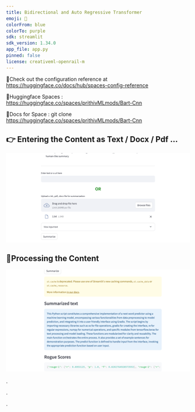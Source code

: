 ```yaml
---
title: Bidirectional and Auto Regressive Transformer
emoji: 🦀
colorFrom: blue
colorTo: purple
sdk: streamlit
sdk_version: 1.34.0
app_file: app.py
pinned: false
license: creativeml-openrail-m
---
```


🚀Check out the configuration reference at https://huggingface.co/docs/hub/spaces-config-reference

🚀Huggingface Spaces : https://huggingface.co/spaces/prithivMLmods/Bart-Cnn

🚀Docs for Space : git clone https://huggingface.co/spaces/prithivMLmods/Bart-Cnn

## 👉 Entering the Content as Text / Docx / Pdf ...

![alt text](assets/xy.png)

## 🫙Processing the Content

![alt text](assets/xz.png)

.

.

.

